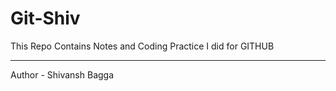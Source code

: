 # Git-Shiv
This Repo Contains Notes and Coding Practice I did for GITHUB
<hr>
Author - Shivansh Bagga
